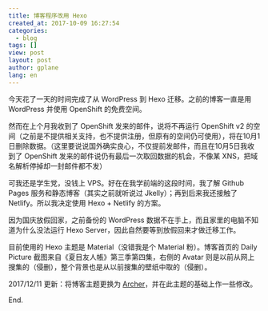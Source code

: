 ```yaml
---
title: 博客程序改用 Hexo
created_at: 2017-10-09 16:27:54
categories:
  - blog
tags: []
view: post
layout: post
author: gplane
lang: en
---
```


今天花了一天的时间完成了从 WordPress 到 Hexo 迁移。之前的博客一直是用 WordPress 并使用 OpenShift 的免费空间。

然而在上个月我收到了 OpenShift 发来的邮件，说将不再运行 OpenShift v2 的空间（之前是不提供相关支持，也不提供注册，但原有的空间仍可使用），将在10月1日删除数据。（这里要说说国外确实良心，不仅提前发邮件，而且在10月5日我收到了 OpenShift 发来的邮件说仍有最后一次取回数据的机会，不像某 XNS，把域名解析停掉却一封邮件都不发）

可我还是学生党，没钱上 VPS。好在在我学前端的这段时间，我了解 Github Pages 服务和静态博客（其实之前就听说过 Jkelly）；再到后来我还接触了 Netlify。所以我决定使用 Hexo + Netlify 的方案。

因为国庆放假回家，之前备份的 WordPress 数据不在手上，而且家里的电脑不知道为什么没法运行 Hexo Server，因此自然要等到放假回来才做迁移工作。

目前使用的 Hexo 主题是 Material（没错我是个 Material 粉）。博客首页的 Daily Picture 截图来自《夏目友人帳》第三季第四集，右侧的 Avatar 则是以前从网上搜集的（侵删），整个背景也是从以前搜集的壁纸中取的（侵删）。

2017/12/11 更新：将博客主题更换为 [Archer](https://github.com/fi3ework/hexo-theme-archer)，并在此主题的基础上作一些修改。

End.
